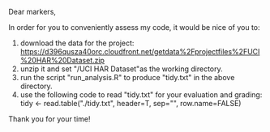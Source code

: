 Dear markers,

In order for you to conveniently assess my code, it would be nice of you to:
1) download the data for the project: 
https://d396qusza40orc.cloudfront.net/getdata%2Fprojectfiles%2FUCI%20HAR%20Dataset.zip 
2) unzip it and set "/UCI HAR Dataset"as the working directory.
3) run the script "run_analysis.R" to produce "tidy.txt" in the above directory.
4) use the following code to read "tidy.txt" for your evaluation and grading:
tidy <- read.table("./tidy.txt", header=T, sep="", row.name=FALSE)

Thank you for your time!